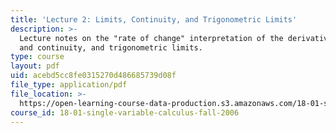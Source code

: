 ```yaml
---
title: 'Lecture 2: Limits, Continuity, and Trigonometric Limits'
description: >-
  Lecture notes on the "rate of change" interpretation of the derivative, limits
  and continuity, and trigonometric limits.
type: course
layout: pdf
uid: acebd5cc8fe0315270d486685739d08f
file_type: application/pdf
file_location: >-
  https://open-learning-course-data-production.s3.amazonaws.com/18-01-single-variable-calculus-fall-2006/acebd5cc8fe0315270d486685739d08f_lec2.pdf
course_id: 18-01-single-variable-calculus-fall-2006
---
```

